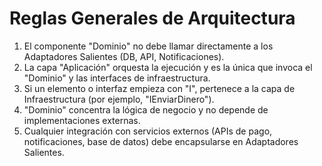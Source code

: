 # Reglas Generales de Arquitectura

1. El componente "Dominio" no debe llamar directamente a los Adaptadores Salientes (DB, API, Notificaciones).
2. La capa "Aplicación" orquesta la ejecución y es la única que invoca el "Dominio" y las interfaces de infraestructura.
3. Si un elemento o interfaz empieza con "I", pertenece a la capa de Infraestructura (por ejemplo, "IEnviarDinero").
4. "Dominio" concentra la lógica de negocio y no depende de implementaciones externas.
5. Cualquier integración con servicios externos (APIs de pago, notificaciones, base de datos) debe encapsularse en Adaptadores Salientes.
